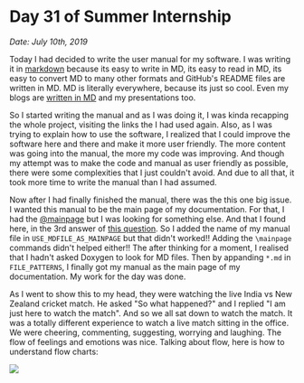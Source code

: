 Day 31 of Summer Internship
===========================

*Date: July 10th, 2019*

Today I had decided to write the user manual for my software. I was
writing it in [markdown](https://daringfireball.net/projects/markdown/)
because its easy to write in MD, its easy to read in MD, its easy to
convert MD to many other formats and GitHub's README files are written
in MD. MD is literally everywhere, because its just so cool. Even my
blogs are [written in MD](https://github.com/Sudhanshu-Dubey14/Blogs_MD)
and my presentations too.

So I started writing the manual and as I was doing it, I was kinda
recapping the whole project, visiting the links the I had used again.
Also, as I was trying to explain how to use the software, I realized
that I could improve the software here and there and make it more user
friendly. The more content was going into the manual, the more my code
was improving. And though my attempt was to make the code and manual as
user friendly as possible, there were some complexities that I just
couldn't avoid. And due to all that, it took more time to write the
manual than I had assumed.

Now after I had finally finished the manual, there was the this one big
issue. I wanted this manual to be the main page of my documentation. For
that, I had the
[@mainpage](http://www.doxygen.nl/manual/commands.html\#cmdmainpage) but
I was looking for something else. And that I found here, in the 3rd
answer of [this
question](https://stackoverflow.com/questions/9502426/how-to-make-an-introduction-page-with-doxygen).
So I added the name of my manual file in `USE_MDFILE_AS_MAINPAGE` but
that didn't worked!! Adding the `\mainpage` commands didn't helped
either!! The after thinking for a moment, I realised that I hadn't asked
Doxygen to look for MD files. Then by appanding `*.md` in
`FILE_PATTERNS`, I finally got my manual as the main page of my
documentation. My work for the day was done.

As I went to show this to my head, they were watching the live India vs
New Zealand cricket match. He asked "So what happened?" and I replied "I
am just here to watch the match". And so we all sat down to watch the
match. It was a totally different experience to watch a live match
sitting in the office. We were cheering, commenting, suggesting,
worrying and laughing. The flow of feelings and emotions was nice.
Talking about flow, here is how to understand flow charts:

![](https://imgs.xkcd.com/comics/flow_charts.png)
